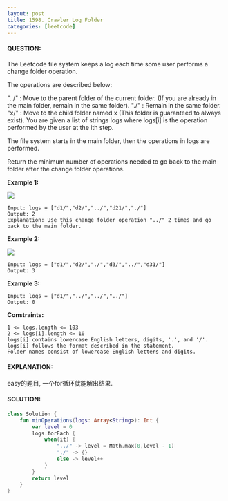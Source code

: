 ```yaml
---
layout: post
title: 1598. Crawler Log Folder
categories: [leetcode]
---
```

#### QUESTION:
The Leetcode file system keeps a log each time some user performs a change folder operation.

The operations are described below:

"../" : Move to the parent folder of the current folder. (If you are already in the main folder, remain in the same folder).
"./" : Remain in the same folder.
"x/" : Move to the child folder named x (This folder is guaranteed to always exist).
You are given a list of strings logs where logs[i] is the operation performed by the user at the ith step.

The file system starts in the main folder, then the operations in logs are performed.

Return the minimum number of operations needed to go back to the main folder after the change folder operations.

 

__Example 1:__

![](https://assets.leetcode.com/uploads/2020/09/09/sample_11_1957.png)
```
Input: logs = ["d1/","d2/","../","d21/","./"]
Output: 2
Explanation: Use this change folder operation "../" 2 times and go back to the main folder.
```
__Example 2:__

![](https://assets.leetcode.com/uploads/2020/09/09/sample_22_1957.png)
```
Input: logs = ["d1/","d2/","./","d3/","../","d31/"]
Output: 3
```
__Example 3:__
```
Input: logs = ["d1/","../","../","../"]
Output: 0
```
 

__Constraints:__
```
1 <= logs.length <= 103
2 <= logs[i].length <= 10
logs[i] contains lowercase English letters, digits, '.', and '/'.
logs[i] follows the format described in the statement.
Folder names consist of lowercase English letters and digits.
```
#### EXPLANATION:

easy的题目, 一个for循环就能解出结果.

#### SOLUTION:
```kotlin
class Solution {
    fun minOperations(logs: Array<String>): Int {
        var level = 0
        logs.forEach { 
            when(it) {
                "../" -> level = Math.max(0,level - 1)
                "./" -> {}
                else -> level++
            }
        }
        return level
    }
}
```
